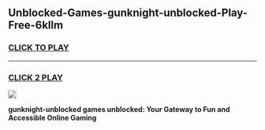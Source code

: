 
## Unblocked-Games-gunknight-unblocked-Play-Free-6kllm
<h3>
<a href="https://premium76.site?title=gunknight-unblocked&ref=12A">CLICK TO PLAY</a></h3>
<hr>

<h3>
<a href="https://premium76.site?title=gunknight-unblocked&ref=12A">CLICK 2 PLAY</a>
  
</h3>

<a href="https://premium76.site?title=gunknight-unblocked&ref=12A"><img src="https://clearcache.store/games.png"></a>


**gunknight-unblocked games unblocked: Your Gateway to Fun and Accessible Online Gaming**
